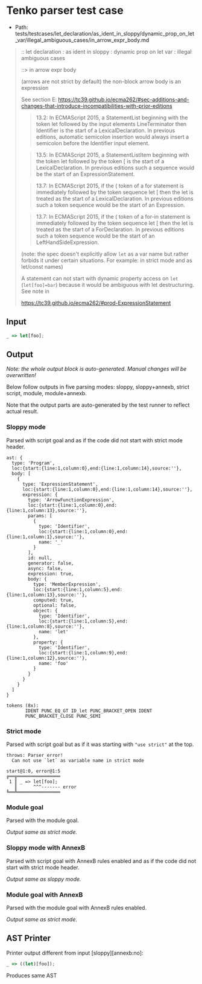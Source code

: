 # Tenko parser test case

- Path: tests/testcases/let_declaration/as_ident_in_sloppy/dynamic_prop_on_let_var/illegal_ambiguous_cases/in_arrow_expr_body.md

> :: let declaration : as ident in sloppy : dynamic prop on let var : illegal ambiguous cases
>
> ::> in arrow expr body
>
> (arrows are not strict by default) the non-block arrow body is an expression
>
> See section E: https://tc39.github.io/ecma262/#sec-additions-and-changes-that-introduce-incompatibilities-with-prior-editions
>
> > 13.2: In ECMAScript 2015, a StatementList beginning with the token let followed by the input elements LineTerminator then Identifier is the start of a LexicalDeclaration. In previous editions, automatic semicolon insertion would always insert a semicolon before the Identifier input element.
>
> > 13.5: In ECMAScript 2015, a StatementListItem beginning with the token let followed by the token [ is the start of a LexicalDeclaration. In previous editions such a sequence would be the start of an ExpressionStatement.
>
> > 13.7: In ECMAScript 2015, if the ( token of a for statement is immediately followed by the token sequence let [ then the let is treated as the start of a LexicalDeclaration. In previous editions such a token sequence would be the start of an Expression.
>
> > 13.7: In ECMAScript 2015, if the ( token of a for-in statement is immediately followed by the token sequence let [ then the let is treated as the start of a ForDeclaration. In previous editions such a token sequence would be the start of an LeftHandSideExpression.
>
> (note: the spec doesn't explicitly allow `let` as a var name but rather forbids it under certain situations. For example: in strict mode and as let/const names)
>
> A statement can not start with dynamic property access on `let` (`let[foo]=bar`) because it would be ambiguous with let destructuring. See note in
>
> https://tc39.github.io/ecma262/#prod-ExpressionStatement

## Input

`````js
_ => let[foo];
`````

## Output

_Note: the whole output block is auto-generated. Manual changes will be overwritten!_

Below follow outputs in five parsing modes: sloppy, sloppy+annexb, strict script, module, module+annexb.

Note that the output parts are auto-generated by the test runner to reflect actual result.

### Sloppy mode

Parsed with script goal and as if the code did not start with strict mode header.

`````
ast: {
  type: 'Program',
  loc:{start:{line:1,column:0},end:{line:1,column:14},source:''},
  body: [
    {
      type: 'ExpressionStatement',
      loc:{start:{line:1,column:0},end:{line:1,column:14},source:''},
      expression: {
        type: 'ArrowFunctionExpression',
        loc:{start:{line:1,column:0},end:{line:1,column:13},source:''},
        params: [
          {
            type: 'Identifier',
            loc:{start:{line:1,column:0},end:{line:1,column:1},source:''},
            name: '_'
          }
        ],
        id: null,
        generator: false,
        async: false,
        expression: true,
        body: {
          type: 'MemberExpression',
          loc:{start:{line:1,column:5},end:{line:1,column:13},source:''},
          computed: true,
          optional: false,
          object: {
            type: 'Identifier',
            loc:{start:{line:1,column:5},end:{line:1,column:8},source:''},
            name: 'let'
          },
          property: {
            type: 'Identifier',
            loc:{start:{line:1,column:9},end:{line:1,column:12},source:''},
            name: 'foo'
          }
        }
      }
    }
  ]
}

tokens (8x):
       IDENT PUNC_EQ_GT ID_let PUNC_BRACKET_OPEN IDENT
       PUNC_BRACKET_CLOSE PUNC_SEMI
`````

### Strict mode

Parsed with script goal but as if it was starting with `"use strict"` at the top.

`````
throws: Parser error!
  Can not use `let` as variable name in strict mode

start@1:0, error@1:5
╔══╦════════════════
 1 ║ _ => let[foo];
   ║      ^^^------- error
╚══╩════════════════

`````

### Module goal

Parsed with the module goal.

_Output same as strict mode._

### Sloppy mode with AnnexB

Parsed with script goal with AnnexB rules enabled and as if the code did not start with strict mode header.

_Output same as sloppy mode._

### Module goal with AnnexB

Parsed with the module goal with AnnexB rules enabled.

_Output same as strict mode._

## AST Printer

Printer output different from input [sloppy][annexb:no]:

````js
_ => ((let)[foo]);
````

Produces same AST
